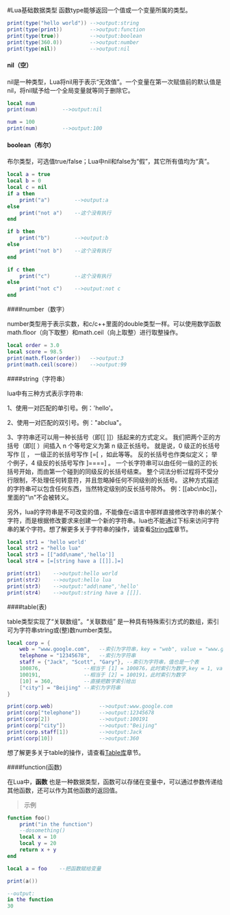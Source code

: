 #Lua基础数据类型
函数type能够返回一个值或一个变量所属的类型。

```lua
print(type("hello world")) -->output:string
print(type(print))         -->output:function
print(type(true))          -->output:boolean
print(type(360.0))         -->output:number
print(type(nil))           -->output:nil
```

#### nil（空）

nil是一种类型，Lua将nil用于表示“无效值”。一个变量在第一次赋值前的默认值是nil，将nil赋予给一个全局变量就等同于删除它。

```lua
local num
print(num)        -->output:nil

num = 100
print(num)        -->output:100
```

#### boolean（布尔）

布尔类型，可选值true/false；Lua中nil和false为“假”，其它所有值均为“真”。

```lua
local a = true
local b = 0
local c = nil
if a then
    print("a")        -->output:a
else
    print("not a")    --这个没有执行
end

if b then
    print("b")        -->output:b
else
    print("not b")    --这个没有执行
end

if c then
    print("c")        --这个没有执行
else
    print("not c")    -->output:not c
end
```

####number（数字）

number类型用于表示实数，和c/c++里面的double类型一样。可以使用数学函数math.floor（向下取整）和math.ceil（向上取整）进行取整操作。

```lua
local order = 3.0
local score = 98.5
print(math.floor(order))   -->output:3
print(math.ceil(score))    -->output:99
```

####string（字符串）

lua中有三种方式表示字符串:

1、使用一对匹配的单引号。例：'hello'。

2、使用一对匹配的双引号。例："abclua"。

3、字符串还可以用一种长括号（即[[ ]]）括起来的方式定义。 我们把两个正的方括号（即[[ ）间插入 n 个等号定义为第 n 级正长括号。 就是说，0 级正的长括号写作 [[ ， 一级正的长括号写作 [=[ ，如此等等。 反的长括号也作类似定义； 举个例子，4 级反的长括号写作 ]====] 。 一个长字符串可以由任何一级的正的长括号开始，而由第一个碰到的同级反的长括号结束。 整个词法分析过程将不受分行限制，不处理任何转意符，并且忽略掉任何不同级别的长括号。 这种方式描述的字符串可以包含任何东西，当然特定级别的反长括号除外。 例：[[abc\nbc]]，里面的"\n"不会被转义。

另外，lua的字符串是不可改变的值，不能像在c语言中那样直接修改字符串的某个字符，而是根据修改要求来创建一个新的字符串。lua也不能通过下标来访问字符串的某个字符。想了解更多关于字符串的操作，请查看[String库](lua/string_library.md)章节。

```lua
local str1 = 'hello world'
local str2 = "hello lua"
local str3 = [["add\name",'hello']]
local str4 = [=[string have a [[]].]=]

print(str1)    -->output:hello world
print(str2)    -->output:hello lua
print(str3)    -->output:"add\name",'hello'
print(str4)    -->output:string have a [[]].
```

####table(表)

table类型实现了“关联数组”。“关联数组” 是一种具有特殊索引方式的数组，索引可为字符串string或(整)数number类型。

```lua
local corp = {
    web = "www.google.com",   --索引为字符串，key = "web", value = "www.google.com"
    telephone = "12345678",   --索引为字符串
    staff = {"Jack", "Scott", "Gary"}, --索引为字符串，值也是一个表
    100876,              --相当于 [1] = 100876，此时索引为数字,key = 1, value = 100876
    100191,              --相当于 [2] = 100191，此时索引为数字
    [10] = 360,          --直接把数字索引给出
    ["city"] = "Beijing" --索引为字符串
}

print(corp.web)               -->output:www.google.com
print(corp["telephone"])      -->output:12345678
print(corp[2])                -->output:100191
print(corp["city"])           -->output:"Beijing"
print(corp.staff[1])          -->output:Jack
print(corp[10])               -->output:360

```

想了解更多关于table的操作，请查看[Table库](table_library.md)章节。

####function(函数)

在Lua中，**函数** 也是一种数据类型，函数可以存储在变量中，可以通过参数传递给其他函数，还可以作为其他函数的返回值。
> 示例

```lua
function foo()
    print("in the function")
    --dosomething()
    local x = 10
    local y = 20
    return x + y
end

local a = foo    --把函数赋给变量

print(a())

--output:
in the function
30
```
